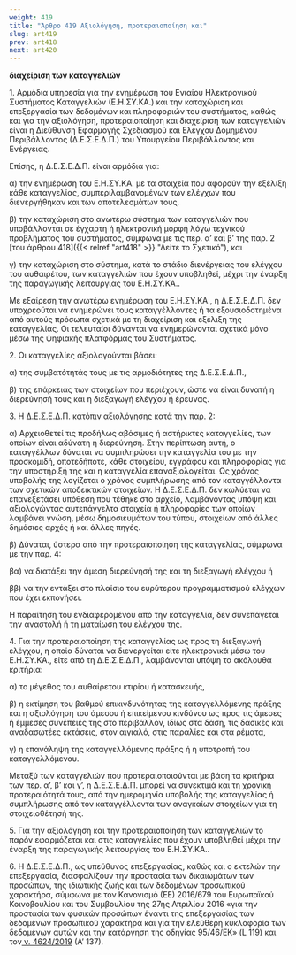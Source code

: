 ```yaml
---
weight: 419
title: "Άρθρο 419 Αξιολόγηση, προτεραιοποίηση και"
slug: art419
prev: art418
next: art420
---
```


**διαχείριση των καταγγελιών**

1\. Αρμόδια υπηρεσία για την ενημέρωση του Ενιαίου Ηλεκτρονικού Συστήματος Καταγγελιών (Ε.Η.ΣΥ.ΚΑ.) και την καταχώριση και επεξεργασία των δεδομένων και πληροφοριών του συστήματος, καθώς και για την αξιολόγηση, προτεραιοποίηση και διαχείριση των καταγγελιών είναι η Διεύθυνση Εφαρμογής Σχεδιασμού και Ελέγχου Δομημένου Περιβάλλοντος (Δ.Ε.Σ.Ε.Δ.Π.) του Υπουργείου Περιβάλλοντος και Ενέργειας.

Επίσης, η Δ.Ε.Σ.Ε.Δ.Π. είναι αρμόδια για:

α) την ενημέρωση του Ε.Η.ΣΥ.ΚΑ. με τα στοιχεία που αφορούν την εξέλιξη κάθε καταγγελίας, συμπεριλαμβανομένων των ελέγχων που διενεργήθηκαν και των αποτελεσμάτων τους,

β) την καταχώριση στο ανωτέρω σύστημα των καταγγελιών που υποβάλλονται σε έγχαρτη ή ηλεκτρονική μορφή λόγω τεχνικού προβλήματος του συστήματος, σύμφωνα με τις περ. α’ και β’ της παρ. 2 [του άρθρου 418]({{< relref "art418" >}} "Δείτε το Σχετικό"), και

γ) την καταχώριση στο σύστημα, κατά το στάδιο διενέργειας του ελέγχου του αυθαιρέτου, των καταγγελιών που έχουν υποβληθεί, μέχρι την έναρξη της παραγωγικής λειτουργίας του Ε.Η.ΣΥ.ΚΑ..

Με εξαίρεση την ανωτέρω ενημέρωση του Ε.Η.ΣΥ.ΚΑ., η Δ.Ε.Σ.Ε.Δ.Π. δεν υποχρεούται να ενημερώνει τους καταγγέλλοντες ή τα εξουσιοδοτημένα από αυτούς πρόσωπα σχετικά με τη διαχείριση και εξέλιξη της καταγγελίας. Οι τελευταίοι δύνανται να ενημερώνονται σχετικά μόνο μέσω της ψηφιακής πλατφόρμας του Συστήματος.

2\. Οι καταγγελίες αξιολογούνται βάσει:

α) της συμβατότητάς τους με τις αρμοδιότητες της Δ.Ε.Σ.Ε.Δ.Π.,

β) της επάρκειας των στοιχείων που περιέχουν, ώστε να είναι δυνατή η διερεύνησή τους και η διεξαγωγή ελέγχου ή έρευνας.

3\. Η Δ.Ε.Σ.Ε.Δ.Π. κατόπιν αξιολόγησης κατά την παρ. 2:

α) Αρχειοθετεί τις προδήλως αβάσιμες ή αστήρικτες καταγγελίες, των οποίων είναι αδύνατη η διερεύνηση. Στην περίπτωση αυτή, ο καταγγέλλων δύναται να συμπληρώσει την καταγγελία του με την προσκομιδή, οποτεδήποτε, κάθε στοιχείου, εγγράφου και πληροφορίας για την υποστήριξή της και η καταγγελία επαναξιολογείται. Ως χρόνος υποβολής της λογίζεται ο χρόνος συμπλήρωσης από τον καταγγέλλοντα των σχετικών αποδεικτικών στοιχείων. Η Δ.Ε.Σ.Ε.Δ.Π. δεν κωλύεται να επανεξετάσει υπόθεση που τέθηκε στο αρχείο, λαμβάνοντας υπόψη και αξιολογώντας αυτεπάγγελτα στοιχεία ή πληροφορίες των οποίων λαμβάνει γνώση, μέσω δημοσιευμάτων του τύπου, στοιχείων από άλλες δημόσιες αρχές ή και άλλες πηγές.

β) Δύναται, ύστερα από την προτεραιοποίηση της καταγγελίας, σύμφωνα με την παρ. 4:

βα) να διατάξει την άμεση διερεύνησή της και τη διεξαγωγή ελέγχου ή

ββ) να την εντάξει στο πλαίσιο του ευρύτερου προγραμματισμού ελέγχων που έχει εκπονήσει.

Η παραίτηση του ενδιαφερομένου από την καταγγελία, δεν συνεπάγεται την αναστολή ή τη ματαίωση του ελέγχου της.

4\. Για την προτεραιοποίηση της καταγγελίας ως προς τη διεξαγωγή ελέγχου, η οποία δύναται να διενεργείται είτε ηλεκτρονικά μέσω του Ε.Η.ΣΥ.ΚΑ., είτε από τη Δ.Ε.Σ.Ε.Δ.Π., λαμβάνονται υπόψη τα ακόλουθα κριτήρια:

α) το μέγεθος του αυθαίρετου κτιρίου ή κατασκευής,

β) η εκτίμηση του βαθμού επικινδυνότητας της καταγγελλόμενης πράξης και η αξιολόγηση του άμεσου ή επικείμενου κινδύνου ως προς τις άμεσες ή έμμεσες συνέπειές της στο περιβάλλον, ιδίως στα δάση, τις δασικές και αναδασωτέες εκτάσεις, στον αιγιαλό, στις παραλίες και στα ρέματα,

γ) η επανάληψη της καταγγελλόμενης πράξης ή η υποτροπή του καταγγελλόμενου.

Μεταξύ των καταγγελιών που προτεραιοποιούνται με βάση τα κριτήρια των περ. α’, β’ και γ’, η Δ.Ε.Σ.Ε.Δ.Π. μπορεί να συνεκτιμά και τη χρονική προτεραιότητά τους, από την ημερομηνία υποβολής της καταγγελίας ή συμπλήρωσης από τον καταγγέλλοντα των αναγκαίων στοιχείων για τη στοιχειοθέτησή της.

5\. Για την αξιολόγηση και την προτεραιοποίηση των καταγγελιών το παρόν εφαρμόζεται και στις καταγγελίες που έχουν υποβληθεί μέχρι την έναρξη της παραγωγικής λειτουργίας του Ε.Η.ΣΥ.ΚΑ..

6\. Η Δ.Ε.Σ.Ε.Δ.Π., ως υπεύθυνος επεξεργασίας, καθώς και ο εκτελών την επεξεργασία, διασφαλίζουν την προστασία των δικαιωμάτων των προσώπων, της ιδιωτικής ζωής και των δεδομένων προσωπικού χαρακτήρα, σύμφωνα με τον Κανονισμό (ΕΕ) 2016/679 του Ευρωπαϊκού Κοινοβουλίου και του Συμβουλίου της 27ης Απριλίου 2016 «για την προστασία των φυσικών προσώπων έναντι της επεξεργασίας των δεδομένων προσωπικού χαρακτήρα και για την ελεύθερη κυκλοφορία των δεδομένων αυτών και την κατάργηση της οδηγίας 95/46/ΕΚ» (L 119) και τον<a href="https://ia37rg02wpsa01.blob.core.windows.net/fek/01/2019/20190100137.pdf" title="Δείτε το Σχετικό"> ν. 4624/2019</a> (Α’ 137).


